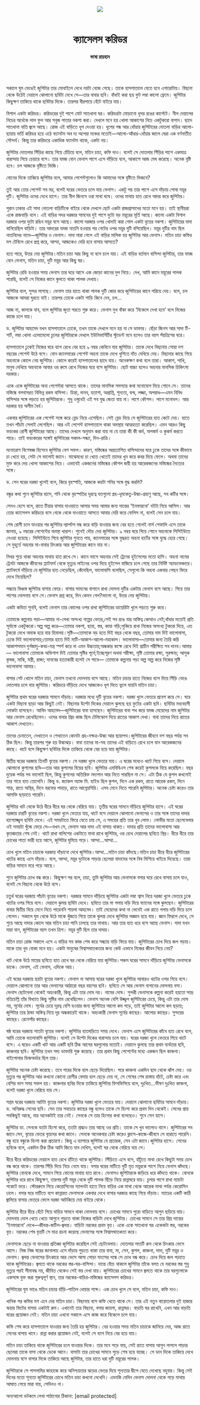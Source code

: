 <div align=center>
<img src=https://images.prothomalo.com/prothomalo-bangla%2F2021-01%2F874305e8-d0a3-487e-ae6d-f211472ba53b%2Fcastle_corridor.jpg?rect=0%2C82%2C4200%2C2205&w=1200&ar=40%3A21&auto=format%2Ccompress&ogImage=true&mode=crop&overlay=&overlay_position=bottom&overlay_width_pct=1 />
<br><br>
<h1>ক্যাসেলস করিডর</h1>
<h4>ভাষা রায়হান</h4>
<br><br>
</div>

সকালে ঘুম ভেঙেই জুপিটার তার মোবাইলে দেখে নয়টা বেজে গেছে। তাকে হাসপাতালে যেতে হবে এগারোটায়। বিছানা থেকে উঠেই দেয়ালে ঝোলানো ছবিটা দেখে সে—তার বাবার ছবি। বাঁধাই করা ছয় ফুট লম্বা কালো ফ্রেমে। জুপিটার কিছুক্ষণ তাকিয়ে থাকে ছবিটার দিকে। তারপর ধীরপায়ে হেঁটে বাইরে যায়।

বিশাল একটা করিডর। করিডরের দুই পাশে মোট সাতখানা ঘর। করিডরটা মোড়ানো ধূসর রঙের কার্পেটে। নীল দেয়ালের নিচের অর্ধেকে লাল ফুল আর সবুজ পাতার নকশা করা। দেখলে মনে হয় খোলা আকাশের নিচে একটুকরো বাগান। ছাদে সাতখানা বাতি জ্বলে আছে। রোজ এই বাড়িতে ধূপ দেওয়া হয়। ধূপের গন্ধ আর ধোঁয়ায় জুপিটারের দোতলা বাড়ির আলো-ছায়ায় ভর্তি করিডর হয়ে ওঠে ফ্যানটম অব দ্য অপেরা মঞ্চের মতোই—আলো-আঁধার-ধোঁয়ার জালে ঘেরা এক বর্ণনাতীত সৌন্দর্য। কিন্তু তার করিডরে একাধিক ফ্যানটম থাকে, একটা নয়।

জুপিটার দোতলার সিঁড়ির কাছে গিয়ে চেঁচিয়ে বলে, মতিন চাচা, কফি দাও। বলেই সে দোতলার সিঁড়ির পাশে একমাত্র বারান্দায় গিয়ে চেয়ারে বসে। তার যমজ বোন ভেনাস পাশে এসে দাঁড়িয়ে বলে, আকাশে আজ মেঘ করেছে। অনেক বৃষ্টি হবে। চল আজকে বৃষ্টিতে ভিজি।

বোনের দিকে তাকিয়ে জুপিটার বলে, আমার পেশেন্টগুলোও কি আমাদের সঙ্গে বৃষ্টিতে ভিজবে?

তুই আর তোর পেশেন্ট সব মর, বলেই ঘরের ভেতরে চলে যায় ভেনাস। একটু পর তার পাশে এসে দাঁড়ায় পোষা ময়ূর দুটি। জুপিটার ওদের দেখে হাসে। তার নীল জিনসে ওরা মাথা ঘষে। ওদের মাথায় হাত রেখে আদর করে জুপিটার।

পুরান ঢাকার এই সাদা দোতলা বাড়িটিকে বাইরে থেকে দেখলে ছোট একটা রাজপ্রাসাদের মতো মনে হয়। তাই স্থানীয়রা একে রাজবাড়ি বলে। এই বাড়ির সদর দরজার সামনের দুই পাশে দুটো বড় ময়ূরের মূর্তি আছে। কালো একটা বিশাল দরজার ওপর দুটো রঙিন ময়ূর বসে আছে। কালো দরজার ওপর খোদাই করা গোল একটা বৃত্তের নকশা। জুপিটারের দাদা বানিয়েছিল বাড়িটা। তার আদরের যমজ নাতনি হওয়ার পর গেটের ওপর ময়ূর দুটি বসিয়েছিল। ময়ূর দুটির নাম ছিল নাতনিদের নামে—জুপিটার ও ভেনাস। দাদা মারা গেলে এই বাড়ির মালিক হয় জুপিটার আর ভেনাস। মতিন চাচা কফির মগ টেবিলে রেখে প্রশ্ন করে, আম্মা, আজকেও দেরি হবে বাসায় আসতে?

হতে পারে, উত্তর দেয় জুপিটার।মতিন চাচা আর কিছু না বলে চলে যায়। এই বাড়ির বর্তমান বাসিন্দা জুপিটার, তার যমজ বোন ভেনাস, মতিন চাচা, দুটি ময়ূর আর কিছু ঘর।

জুপিটার রেডি হওয়ার সময় ভেনাস তার ঘরে আসে এক জোড়া কানের দুল নিয়ে। দেখ, আমি কানে ময়ূরের পালক পরেছি, বলেই সে নিজের কানে ঝুলতে থাকা পালক দেখায়।

জুপিটার বলে, সুন্দর লাগছে। ভেনাস তার হাতে থাকা পালক দুটি জোর করে জুপিটারের কানে পরিয়ে দেয়। বলে, চল আজকে আমরা ঘুরতে যাই। তারপর তোকে একটা শাড়ি কিনে দেব, চল…

আজ না, কালকে যাব, বলে জুপিটার জুতা পরতে শুরু করে। ভেনাস মুখ বাঁকা করে ‘বিকেলে দেখা হবে’ বলে নিজের কাজে চলে যায়।

ড. জুপিটার আহমেদ যখন হাসপাতালে ঢোকে, তখন তাকে দেখলে মনে হয় না সে ডাক্তার। ছেঁড়া জিনস আর সাদা টি-শার্ট, লম্বা খোলা এলোমেলো চুলের জুপিটারকে দেখলে ইউনিভার্সিটির স্টুডেন্ট মনে হলেও তার বয়স পঁয়ত্রিশের ঘরে।

হাসপাতালে ঢুকেই নিজের ঘরে ব্যাগ রেখে বের হয়ে ৯ নম্বর কেবিনে যায় জুপিটার। তাকে দেখে বিছানায় সোয়া দশ বছরের পেশেন্ট উঠে বসে। বোন ক্যানসারের পেশেন্ট অহনা তাকে দেখে খুশিতে দাঁত দেখিয়ে দেয়। বিছানার কাছে গিয়ে অহনাকে কোলে নেয় জুপিটার। কোলে করেই হাসপাতালের ছাদে যায়। অনেকক্ষণ কথা বলে তারা। আকাশ, পাখি, মানুষ দেখিয়ে অহনাকে আবার ওর রুমে রেখে নিজের ঘরে বসে জুপিটার। ছোট বাচ্চা হলেও অহনার মানসিক চিকিৎসা দরকার।

একে একে জুপিটারের অন্য পেশেন্টরা আসতে থাকে। তাদের মানসিক সমস্যার কথা মনোযোগ দিয়ে শোনে সে। তাদের মস্তিষ্কে বসবাসরত বিভিন্ন রকম বাসিন্দা। চিন্তা, দানব, হতাশা, অপ্রাপ্তি, শূন্যতা, দ্বন্দ্ব, লজ্জা, অপরাধ—এমন বিবিধ বাসিন্দার সঙ্গে লড়তে হয় জুপিটারকে। শুধু ওষুধেই এই সব যুদ্ধ জেতা যায় না। লাগে কৌশল। লাগে মনোবল। আর দরকার হয় অসীম ধৈর্য।

একবার জুপিটারের এক পেশেন্ট সঙ্গে করে ব্লেড নিয়ে এসেছিল। সেই ব্লেড দিয়ে সে জুপিটারের হাত কেটে দেয়। হাতে তখন পাঁচটা সেলাই লেগেছিল। আর ওই পেশেন্ট হাসপাতালে থাকা অবস্থায় আত্মহত্যা করেছিল। এমন আরও কিছু ভয়ংকর রোগী জুপিটারের আছে। তাদের দেখলে অনুমান করা যায় না যে তারা কী কী কর্ম, অপকর্ম ও কুকর্ম করতে পারে। তাই ভয়ংকরের সঙ্গেই জুপিটারের সকাল-সন্ধ্যা, দিন-রাত্রি।

মনোরোগ বিশেষজ্ঞ হিসেবে জুপিটার বেশ সফল। কারণ, মস্তিষ্কের অপ্রত্যাশিত বাসিন্দাদের ঘরে ঢুকে তাদের সঙ্গে কীভাবে চা খেতে হয়, সেটা সে ভালোই জানে। মাঝেমধ্যে চা খেতে খেতেই তাদের খুন করে কবর দিয়ে ফেলে। অথবা তাদের মুক্ত করে দেয় খোলা আকাশের নিচে। এভাবেই একজনের মস্তিষ্কের কৌশল জয়ী হয় আরেকজনের মস্তিষ্কের দৈত্যের সঙ্গে।

ড. সেন ঘরের দরজা খুলেই বলে, কিরে বৃহস্পতি, আজকে কয়টা শনির সঙ্গে যুদ্ধ করলি?

বন্ধুর কথা শুনে জুপিটার হাসে, শনি থেকে বৃহস্পতির দূরত্বে যতগুলো গ্রহ-ধূমকেতু-উল্কা-গ্রহাণু আছে, সব কটির সঙ্গে।

সেনও হেসে বলে, রাতে টিয়ার বাসায় দাওয়াতে আসার সময় আমার জন্য দান্তের ‘ইনফারনো’ বইটা নিয়ে আসিস। আর তোর ক্যাসেলস করিডরে বসে থেকে থেকে দাওয়াতে আসতে আবার দেরি করে ফেলিস না, বলেই সেন চলে যায়।

শেষ রোগী চলে যাওয়ার পর জুপিটার ল্যাপটপ বন্ধ করে বাড়ি যাওয়ার জন্য বের হতে গেলেই নার্স শেফালি এসে তাকে জানায়, ৯ নম্বরের পেশেন্টের অবস্থা খারাপ। শুনেই দৌড় দেয় জুপিটার। ৯ নম্বর ঘরে গিয়ে শোনে অহনাকে সিসিইউতে নেওয়া হয়েছে। সিসিইউতে গিয়ে জুপিটার শুনতে পায়, ক্যানসারের সঙ্গে যুদ্ধরত অহনা হার্টের সঙ্গে যুদ্ধে হেরে গেছে। সে মুহূর্তে অহনার মা-বাবার চিৎকার আর জুপিটারের কানে যায় না।

নিথর শুয়ে থাকা অহনার মাথায় হাত রাখে সে। কানে ভাসে অহনার সেই ট্রেনের হুইসেলের মতো হাসি। অহনা নামের ট্রেনটা আজকে জীবনের প্ল্যাটফর্ম থেকে মৃত্যুর লাইনের ওপর দিয়ে হুইসেল বাজিয়ে চলে গেছে তার নির্দিষ্ট অ্যাডভেঞ্চারে। প্ল্যাটফর্মে দাঁড়িয়ে যে জুপিটার হাত নেড়েছিল, কেঁদেছিল, ভালোবাসি বলেছিল, সেগুলো কি অহনা একবার পেছন ফিরে দেখে নিয়েছিল?

সন্ধ্যায় বিধ্বস্ত জুপিটার বাসায় ফেরে। বাসার সামনের বাগানে রাখা দোলনা দুটির একটায় ভেনাস বসে আছে। গিয়ে তার পাশের দোলনায় বসে সে।ভেনাস প্রশ্ন করে, দিন কেমন গেল?ভালো না, উত্তর দেয় জুপিটার।

একটা কবিতা শুনবি, বলেই ভেনাস তার কোলের ওপর রাখা জুপিটারের ডায়েরিটা খুলে পড়তে শুরু করে।

তোমাকে কল্পনায় গড়া—আমার না-লেখা অসংখ্য গল্পের ভেতর,সেই সব রঙে যার অস্তিত্ব কোথাও নেই;ধাঁধার মতোই প্রতি সূর্যাস্তে একটুকরো।অল্প অল্প করে—তোমার নকশা, ছায়া, স্তর, কায়া গড়ি;লুকিয়ে রাখা নিজের অসংখ্য টুকরো দিয়ে, এত টুকরো দেখে অবাক হয়ে যায় হিমালয়।সৃষ্টি—তোমাকে বড় হতে দিই বছর থেকে বছর, তোমার নাম দিই ভালোবাসা, ঢেকে দিই ভালোবাসায়;তোমার হাতে দিই মাটি-আকাশ-আলো-মহাকাল। ভালোবাসা—তোমার জন্য তৈরি করি আকাশসমান দুর্গজাদু-কবচ-মন্ত্র স্পর্শ করে না এমন উচ্চতায়;অন্ধকার কক্ষে রেখে দিই প্রাচীন পরীক্ষিত সব দানব।আমার— ভালোবাসা তোমাকে অভিশাপ দিই তোমার সৃষ্টির পূর্বে;ইচ্ছেপূরণ অথবা পরীক্ষা, সৃষ্টি তোমার রক্ষা, সুরক্ষায়; আসুক কৃষক, মাঝি, মন্ত্রী, রাজা; দানবের হত্যাকারী হলেই সে পাবে— তোমাকে কল্পনায় গড়া অল্প অল্প করে নিজের সৃষ্টি ভালোবাসা আমার।

বাসার গেট খোলে মতিন চাচা, ভেনাস তখনো দোলনায় বসে আছে। মতিন চাচার হাতে নিজের ব্যাগ দিয়ে সিঁড়ি ভেঙে দোতলায় চলে যায় জুপিটার। করিডরে দাঁড়িয়ে দেখে আজকেও ধূপ দিতে ভুলে যায়নি মতিন চাচা।

জুপিটার প্রথম ঘরের দরজার সামনে দাঁড়ায়। দরজার মধ্যে দুটি বৃত্তের নকশা। দরজা খুলে ভেতরে প্রবেশ করে সে। ঘরে একটা বিছানা ছাড়া আর কিছুই নেই। বিছানার উল্টো দিকের দেয়ালে ঝুলছে ছয় ফুটের একটা ছবি। ছবিটার মধ্যবয়সী লোকটা হাসছেন। আবিদ আহমেদ—জুপিটারের বাবা হাসছেন। জুপিটারের বাবা শখ করে যমজ মেয়েদের নাম জুপিটার আর ভেনাস রেখেছিলেন। ওদের বাবার প্রিয় কাজ ছিল টেলিস্কোপ দিয়ে রাতের আকাশ দেখা। বাবা তাদের নিয়ে রাতের আকাশ দেখতেন।

তাদের চেনাতেন, দেখাতেন ও শেখাতেন কোনটা গ্রহ-নক্ষত্র-উল্কা আর ছায়াপথ।জুপিটারের জীবনে দশ বছর পর্যন্ত সব ঠিক ছিল। কিন্তু তারপর শুরু হয় উল্কাঝড়। বাবা তাদের মা-সহ তাদের এই বাড়িতে রেখে চলে যান আরেকজনের কাছে। খাটে বসে কিছুক্ষণ ছবিটার দিকে তাকিয়ে থেকে বের হয়ে যায় জুপিটার।

দ্বিতীয় ঘরের দরজায় তিনটি বৃত্তের নকশা। সে দরজা খুলে ভেতরে যায়। এ ঘরের মধ্যেও খাটে গিয়ে বসে। দেয়ালে ঝোলানো কুশলের ছবি—তার আর কুশলের বিয়ের ছবি। জুপিটার এমবিবিএস শেষ করেই কুশলকে বিয়ে করেছিল। বছর দুয়েক পর্যন্ত সব ভালোই ছিল, কিন্তু কুশলের অতিরিক্ত মদ্যপান আর নিতে পারছিল না সে। এটা ঠিক যে কুশল কখনোই তার গায়ে হাত তোলেনি। কিন্তু ড. জ্যাকল অ্যান্ড মি. হাইড ছিল কুশল, দিনে এক রকম, রাতে আরেক রকম, দিনে শান্ত, রাতে অস্থির, দিনে বরফের পাহাড়, রাতে আগ্নেয়গিরি। এসব মেনে নিতে পারেনি জুপিটার। অনেক চেষ্টা করেও তার আসক্তি ছাড়াতে পারেনি।

জুপিটার খাট থেকে উঠে ধীরে ধীরে ঘর থেকে বেরিয়ে যায়। তৃতীয় ঘরের সামনে দাঁড়িয়ে জুপিটার হাসে। এই ঘরের দরজায় চারটি বৃত্তের নকশা। দরজা খুলে ভেতরে যায়, খাটে বসে দেয়ালে ঝোলানো ভেনাসের ও তার সঙ্গে তাদের দাদার হাস্যোজ্জ্বল ছবিটা দেখে। এই সময়টাতে ফিরে যেতে চায় সে, এ সময়ের প্রতি তার খুব লোভ। লোভীর মতো ছেলেবেলার ওই সময়টা খুঁজে ফেরে সে—যখন সে, ভেনাস আর দাদা এই বাসায় থাকত। দাদার প্রতি তাদের ভালোবাসা আর কৃতজ্ঞতার শেষ নেই। খাটে রাখা বালিশের একটাতে মাথা রাখে জুপিটার, ওর চোখ দেয়ালের ছবিতে স্থির। ধীরে ধীরে তার চোখের পাতা ভারী হয়ে আসে, জুপিটার ঘুমিয়ে পড়ে। আম্মা…আম্মা...

চোখ খুলে মতিন চাচাকে দরজায় দাঁড়ানো দেখে জুপিটার।আম্মা...মতিন চাচা কাঁদছে।মতিন চাচা ধীরে ধীরে জুপিটারের খাটের কাছে এসে দাঁড়ায়। বলে, আম্মা, ময়ূর দুটোকে পাড়ার ছেলেরা বাদামের সঙ্গে বিষ মিশিয়ে খাইয়ে দিয়েছে। তারা বাড়ির সামনে মরে পড়ে আছে।

শুনে জুপিটার চোখ বন্ধ করে। কিছুক্ষণ পর বলে, চাচা, তুমি জুপিটার আর ভেনাসকে বসার ঘরে রেখে বাসায় চলে যাও, বলেই সে বিছানা থেকে উঠে বসে।

চতুর্থ ঘরের দরজায় পাঁচটা বৃত্তের নকশা। দরজার সামনে দাঁড়িয়ে জুপিটার একটা লম্বা শ্বাস নিয়ে দরজা খুলে ভেতরে ঢুকে খাটের ওপর গিয়ে বসে। দেয়ালে ঝুলন্ত ছবিটা দেখে। ছবিতে তার মা গলায় দড়ি দিয়ে ফ্যানের সঙ্গে ঝুলছেন। জুপিটারের বাবার দ্বিতীয় বিয়ে মেনে নিতে পারেননি শায়লা আহমেদ। তাই মেয়েদের কথা না ভেবেই এক রাতে গলায় দড়ি দিয়ে চলে গেলেন। সকালে ঘুম থেকে উঠে মাকে খুঁজতে গিয়ে তাকে ঝুলন্ত দেখে জুপিটার অজ্ঞান হয়ে যায়। জ্ঞান ফিরলে দেখে, সে শুয়ে আছে দাদার কোলে আর মতিন চাচা পানি ঢালছে তার মাথায়। আর তার হাত ধরে বসে আছে ভেনাস। দাদা যখন মারা যান, জুপিটারের বয়স তখন ত্রিশ। ময়ূর দুটি ছিল তার দাদার।

মতিন চাচা রোজ সকালে এসে এ বাড়ির সব কাজ শেষ করে সন্ধ্যায় বাড়ি ফিরে যায়। জুপিটারের চোখ দিয়ে জল গড়ায়। মাকে তার খুব বোকা মনে হয়। একটা মানুষের বিশ্বাসঘাতকতার জন্য কেউ এভাবে নিজের জীবন নিয়ে নেয়?

খাট থেকে উঠে মায়ের ছবিতে হাত রেখে ঘর থেকে বেরিয়ে যায় জুপিটার।পঞ্চম ঘরের সামনে দাঁড়িয়ে জুপিটার ভেনাসকে ডাকে। ভেনাস, এই ভেনাস, এদিকে আয়।

এই ঘরের দরজায় ছয়টা বৃত্তের নকশা। ভেনাস না আসায় ঘরের দরজা খুলে জুপিটার আবারও খাটের ওপর গিয়ে বসে। দেয়ালে ঝোলানো তার আর ভেনাসের আঠারো বছর বয়সের ছবি। ছবিতে সে আর ভেনাস বাগানের দোলনায় বসা। ভেনাস ছোটবেলা থেকেই অহংকারী, কিন্তু এটা তার দোষ নয়। নামের দোষ। সুন্দরী ভেনাসকে কল্পনা করেই হয়তো সান্দ্র বতিচেল্লি তাঁর বিখ্যাত কিছু সৃষ্টির নাম রেখেছিলেন। ভেনাস অনেক বেশি উজ্জ্বল জুপিটারের চেয়ে, কিন্তু এটা তার দোষ নয়, সূর্যের দোষ। সূর্যের চেয়ে দূরত্ব বেশি হওয়ার জন্য জুপিটারে আলো কম পড়ে, তাই জুপিটার আলো কম ছড়ায়; জুপিটার তার ঠান্ডা অস্তিত্ব নিয়ে দূর অন্ধকারেই থাকে। অহংকারী ভেনাস সূর্যের কাছের। আলোর কাছের। সুন্দরের কাছের। রেনেসাঁর কাছের।

ষষ্ঠ ঘরের দরজায় সাতটা বৃত্তের নকশা। জুপিটার হাতঘড়িতে সময় দেখে। ভেনাস এসে জুপিটারের কাঁধে হাত রেখে বলে, আমি তোকে ভালোবাসি জুপিটার। বলেই সে উল্টো দিকের বারান্দায় চলে যায়। ঘরের দরজা খুলে ভেতরে গিয়ে খাটে বসে। এ ঘরেও একটি খাট আর একটি ছবি ঠিক আগের ঘরগুলোর মতোই। দেয়ালে ঝুলছে তার প্রথম ব্যর্থতার ছবি, কাঞ্চনার ছবি। জুপিটার তখন সদ্য ডাক্তারি শুরু করেছে। তার প্রথম কিছু পেশেন্টের মধ্যে একজন ছিল কাঞ্চনা। বাইপোলার ডিজঅর্ডার ছিল তার।

জুপিটার অনেক চেষ্টা করেছে। তবে পরের দিকে হাল ছেড়ে দিয়েছিল। পরে কাঞ্চনা একদিন ছাদ থেকে ঝাঁপ দেয়। ওর মৃত্যুর পর জুপিটার আর কখনো কোনো রোগীর বেলায় হাল ছেড়ে দেয় না, সে শেষের শেষ রাস্তায় হাঁটে, চেষ্টা করে এবং বেশির ভাগ সময় সফল হয়। কাঞ্চনার ছবির দিকে তাকিয়ে জুপিটার ফিসফিসিয়ে বলে, দুঃখিত…ভীষণ দুঃখিত কাঞ্চনা, বলেই দরজা খুলে বেরিয়ে যায় সে।

সপ্তম ঘরের দরজায় আটটা বৃত্তের নকশা। জুপিটার দরজা খুলে ভেতরে যায়। দেয়ালে ঝোলানো ছবিটার সামনে দাঁড়ায়। ড. অনিরুদ্ধ সেনের ছবি। সেন তার সবচেয়ে কাছের বন্ধু হলেও তাকে সে হিংসা করে প্রথম দিন থেকেই। সেনের প্রায় সবকিছুই আছে, যার অনেকটাই তার নেই। সেনকে সে তার হিংসার কথা বলেছেও। শুনে সেন হাসে।

জুপিটার ডা. সেনকে যতটা হিংসা করে, ততটা শ্রদ্ধাও তার আছে ওর প্রতি। তাকে সে খুব ভালোও বাসে। জুপিটারের সব জানে সেন, বৃত্তের ভেতর বৃত্তদের কথা জানে। সেনকে অনেকবার চেষ্টা করেও ক্লাসে-কাজে-জীবনে সে হারাতে পারেনি। বন্ধু হয়ে বন্ধুকে হিংসা করা প্রতারণা। কিন্তু এ ব্যাপারে জুপিটার যে প্রতারক, সেন এটা জানে।জুপিটার হাসে। সেনের ছবিকে বলে, একদিন ঠিক ঠিক আমি জিতে যাব দেখিস, বলেই ঘর থেকে বেরিয়ে যায় সে।

ধীরে ধীরে করিডরের দেয়ালে হাত রেখে হাঁটতে থাকে জুপিটার। সিঁড়িতে এসে বসে, হাঁটুতে মাথা রেখে কিছুটা সময় চোখ বন্ধ করে থাকে। তারপর সিঁড়ি দিয়ে নিচে নেমে যায়। বসার ঘরের মাটিতে দুটি মৃত ময়ূরকে পাশে নিয়ে ভেনাস কাঁদছে। জুপিটার বোনকে দেখে, সামনে গিয়ে বোনের মাথায় হাত রাখে। ভেনাসও জুপিটারকে জড়িয়ে ধরে কাঁদতে থাকে। বোনকে জুপিটার ধরে রাখে কিছুক্ষণ, তারপর দুটি ময়ূর থেকে দুটি পালক ছিঁড়ে নিয়ে রান্নাঘরে যায়। চুলার পাশে রাখা ম্যাচটা পকেটে ভরে। স্টোররুমে গিয়ে কেরোসিনের গ্যালনটা হাতে নিয়ে বাড়ির এক মাথা থেকে আরেক মাথা পর্যন্ত কেরোসিন ঢালে। বসার ঘরে মাটিতে বসে কান্নারত ভেনাসকে একবার দেখে বাসার দরজার কাছে গিয়ে দাঁড়ায়। ম্যাচের একটি কাঠি জ্বালিয়ে বাসার ভেতরে ফেলে দরজা আটকিয়ে দেয় বাইরে থেকে।

জুপিটার ধীরে ধীরে হেঁটে গিয়ে বাড়ির সামনে থাকা দোলনায় বসে। চোখের সামনে পুরো বাড়িতে আগুন ছড়িয়ে যায়। দোলনায় দোল খেতে খেতে আগুনে পুড়তে থাকা নিজের বাড়িটা দেখে জুপিটার। চোখের সামনে সে তার প্রিয় দান্তের ‘ইনফারনো’ দেখে—জীবন্ত-জটিল-জ্বলন্ত। বাড়িটা নরকের প্রথম বৃত্ত। একে একে সাতখানা ঘর একেকটা স্তর, নরকের বৃত্ত। নরকের শেষ বৃত্তটি সে মাত্র রচনা করেছে ভেনাসের সঙ্গে বিশ্বাসঘাতকতা করে।

ভেনাসকে ছেড়ে না যাওয়ার প্রতিজ্ঞা জুপিটার করেছিল সেই ছোটবেলায়। দোতলার সাতটি রুম থেকে চিৎকার ভেসে আসে। নিজ নিজ ঘরের জানালায় এসে দাঁড়ায় পুড়তে থাকা তার বাবা, মা, সেন, কুশল, কাঞ্চনা, দাদা, দুটি ময়ূর ও ভেনাস। জ্বলন্ত ভেনাসের চিৎকারে আর ভেসে আসা পোড়া মাংসের গন্ধে সে চোখ বন্ধ করে। চোখ দিয়ে জল গড়াতে থাকে জুপিটারের। জ্বলতে থাকে নরকের স্তর-ঘর-বাসিন্দা। দান্তে বেঁচে থাকলে জুপিটার তাঁকে বলত যে নরকের স্তর শুধু মৃত্যুর পরই সীমাবদ্ধ নয়, জীবিত থেকেও সেই স্তর দেখা যায়। জুপিটারের চোখের সামনে জ্বলতে থাকে তার ঘরগুলোকে একসঙ্গে যুক্ত করা গুরুত্বপূর্ণ স্থান, তার নরকের-বাড়ির-মস্তিষ্কের ক্যাসেলস করিডর।

জুপিটারের ঘুম ভাঙে মতিন চাচার হাঁড়ি-পাতিল ধোয়ার শব্দে। এক চোখ খুলে সে বলে, মতিন চাচা, কফি দাও।

খানিক পর কফির মগ এনে দেয় মতিন চাচা। বিছানায় বসে কফি খেতে থাকে সে। তার এই নতুন বারোতলার দুই হাজার স্কয়ার ফিটের বাসায় একটাই রুম। এখানেই তার বিছানা, বসার জায়গা, রান্নাঘর। বাড়তি ঘর রাখেনি, এখন আর বাড়তি ঘরের প্রয়োজন নেই। মতিন চাচা এখনো সকালে এসে কাজ করে বিকেলে চলে যায়।

কফি শেষ করে হাসপাতালে যাওয়ার জন্য তৈরি হয় জুপিটার। বের হওয়ার সময় মতিন চাচাকে জানিয়ে দেয়, আজ রাতে সেনের বাসায় খাবে। রান্না করার প্রয়োজন নেই, বলেই সে ব্যাগ নিয়ে বের হয়ে যায়।

মতিন চাচা তাকিয়ে থাকে জুপিটারের চলে যাওয়ার দিকে। তার মনে পড়ে যায়, সেই রাতে বাসায় আগুন লাগলে পাড়ার ছেলেরা তাকে বাসা থেকে ডেকে আনে। বাসাটা তার চোখের সামনে পুড়ে শেষ হয়ে যাচ্ছে। সে ডান দিকে তাকিয়ে দেখে দোলনায় বসে বাসার দিকে তাকিয়ে আছে জুপিটার, তার হাতে ধরা দুটি ময়ূরের পালক।

জুপিটারকে সে পাগলামির জাহাজে করে অনিশ্চয়তার ঝড়ের ভেতর দিয়ে শূন্যতার দ্বীপে যেতে দেখেছে বহুবার। কিন্তু সেই দিনের মতো শূন্যতা জুপিটারের চোখে মতিন চাচা কখনো দেখেনি। এমনকি যেদিন ভেনাস দোলনা থেকে পড়ে মাথায় আঘাত পেয়ে মারা যায়, সেদিনও না।

অন্যআলো ডটকমে লেখা পাঠানোর ঠিকানা: [email protected]

